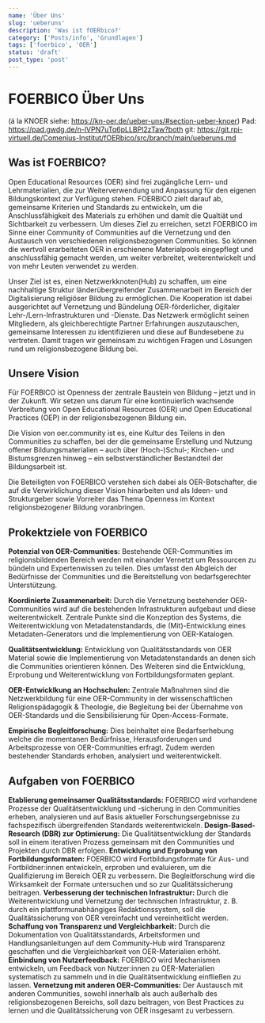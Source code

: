 ```yaml
---
name: 'Über Uns'
slug: 'ueberuns'
description: 'Was ist fOERbico?'
category: ['Posts/info', 'Grundlagen']
tags: ['foerbico', 'OER']
status: 'draft'
post_type: 'post'
---
```



# FOERBICO Über Uns 
(á la KNOER siehe: https://kn-oer.de/ueber-uns/#section-ueber-knoer)
Pad: https://pad.gwdg.de/n-lVPN7uTq6pLLBPl2zTaw?both
git: https://git.rpi-virtuell.de/Comenius-Institut/fOERbico/src/branch/main/ueberuns.md

## Was ist FOERBICO?

Open Educational Resources (OER) sind frei zugängliche Lern- und Lehrmaterialien, die zur Weiterverwendung und Anpassung für den eigenen Bildungskontext zur Verfügung stehen. FOERBICO zielt darauf ab, gemeinsame Kriterien und Standards zu entwickeln, um die Anschlussfähigkeit des Materials zu erhöhen und damit die Qualtiät und Sichtbarkeit zu verbessern. Um dieses Ziel zu erreichen, setzt FOERBICO im Sinne einer Community of Communities auf die Vernetzung und den Austausch von verschiedenen religionsbezogenen Communities. So können die wertvoll erarbeiteten OER in erschienene Materialpools eingepflegt und anschlussfähig gemacht werden, um weiter verbreitet, weiterentwickelt und von mehr Leuten verwendet zu werden.

Unser Ziel ist es, einen Netzwerkknoten(Hub) zu schaffen, um eine nachhaltige Struktur länderübergreifender Zusammenarbeit im Bereich der Digitalisierung religiöser Bildung zu ermöglichen. Die Kooperation ist dabei ausgerichtet auf Vernetzung und Bündelung OER-förderlicher, digitaler Lehr-/Lern-Infrastrukturen und -Dienste. Das Netzwerk ermöglicht seinen Mitgliedern, als gleichberechtigte Partner Erfahrungen auszutauschen, gemeinsame Interessen zu identifizieren und diese auf Bundesebene zu vertreten. Damit tragen wir gemeinsam zu wichtigen Fragen und Lösungen rund um religionsbezogene Bildung bei.

## Unsere Vision

Für FOERBICO ist Openness der zentrale Baustein von Bildung – jetzt und in der Zukunft. Wir setzen uns darum für eine kontinuierlich wachsende Verbreitung von Open Educational Resources (OER) und Open Educational Practices (OEP) in der religionsbezogenen Bildung ein. 

Die Vision von oer.community ist es, eine Kultur des Teilens in den Communities zu schaffen, bei der die gemeinsame Erstellung und Nutzung offener Bildungsmaterialien – auch über (Hoch-)Schul-; Kirchen- und Bistumsgrenzen hinweg – ein selbstverständlicher Bestandteil der Bildungsarbeit ist.

Die Beteiligten von FOERBICO verstehen sich dabei als OER-Botschafter, die auf die Verwirklichung dieser Vision hinarbeiten und als Ideen- und Strukturgeber sowie Vorreiter das Thema Openness im Kontext religionsbezogener Bildung voranbringen.

## Prokektziele von FOERBICO

**Potenzial von OER-Communities:** Bestehende OER-Communities im religionsbildenden Bereich werden mit einander Vernetzt um Ressourcen zu bündeln und Expertenwissen zu teilen. Dies umfasst den Abgleich der Bedürfnisse der Communities und die Bereitstellung von bedarfsgerechter Unterstützung.

**Koordinierte Zusammenarbeit:** Durch die Vernetzung bestehender OER-Communities wird auf die bestehenden Infrastrukturen aufgebaut und diese weiterentwickelt. Zentrale Punkte sind die Konzeption des Systems, die Weiterentwicklung von Metadatenstandards, die (Mit)-Entwicklung eines Metadaten-Generators und die Implementierung von OER-Katalogen.

**Qualitätsentwicklung:** Entwicklung von Qualitätsstandards von OER Material sowie die Implementierung von Metadatenstandards an denen sich die Communities orientieren können. Des Weiteren sind die Entwicklung, Erprobung und Weiterentwicklung von Fortbildungsformaten geplant.

**OER-Entwicklkung an Hochschulen:** Zentrale Maßnahmen sind die Netzwerkbildung für eine OER-Community in der wissenschaftlichen Religionspädagogik & Theologie, die Begleitung bei der Übernahme von OER-Standards und die Sensibilisierung für Open-Access-Formate.

**Empirische Begleitforschung:** Dies beinhaltet eine Bedarfserhebung welche die momentanen Bedürfnisse, Herausforderungen und Arbeitsprozesse von OER-Communities erfragt. Zudem werden bestehender Standards erhoben, analysiert und weiterentwickelt. 


## Aufgaben von FOERBICO

**Etablierung gemeinsamer Qualitätsstandards:** FOERBICO wird vorhandene Prozesse der Qualitätsentwicklung und -sicherung in den Communities erheben, analysieren und auf Basis aktueller Forschungsergebnisse zu fachspezifisch übergreifenden Standards weiterentwickeln.
**Design-Based-Research (DBR) zur Optimierung:** Die Qualitätsentwicklung der Standards soll in einem iterativen Prozess gemeinsam mit den Communities und Projekten durch DBR erfolgen.
**Entwicklung und Erprobung von Fortbildungsformaten:** FOERBICO wird Fortbildungsformate für Aus- und Fortbildner:innen entwickeln, erproben und evaluieren, um die Qualifizierung im Bereich OER zu verbessern. Die Begleitforschung wird die Wirksamkeit der Formate untersuchen und so zur Qualitätssicherung beitragen.
**Verbesserung der technischen Infrastruktur:** Durch die Weiterentwicklung und Vernetzung der technischen Infrastruktur, z. B. durch ein plattformunabhängiges Redaktionssystem, soll die Qualitätssicherung von OER vereinfacht und vereinheitlicht werden.
**Schaffung von Transparenz und Vergleichbarkeit:** Durch die Dokumentation von Qualitätsstandards, Arbeitsformen und Handlungsanleitungen auf dem Community-Hub wird Transparenz geschaffen und die Vergleichbarkeit von OER-Materialien erhöht.
**Einbindung von Nutzerfeedback:** FOERBICO wird Mechanismen entwickeln, um Feedback von Nutzer:innen zu OER-Materialien systematisch zu sammeln und in die Qualitätsentwicklung einfließen zu lassen.
**Vernetzung mit anderen OER-Communities:** Der Austausch mit anderen Communities, sowohl innerhalb als auch außerhalb des religionsbezogenen Bereichs, soll dazu beitragen, von Best Practices zu lernen und die Qualitätssicherung von OER insgesamt zu verbessern.
